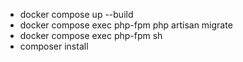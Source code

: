 - docker compose up --build
- docker compose exec php-fpm php artisan migrate
- docker compose exec php-fpm sh
- composer install
